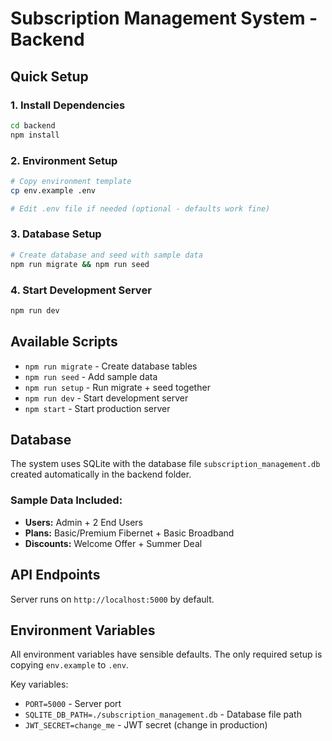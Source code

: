 # Subscription Management System - Backend

## Quick Setup

### 1. Install Dependencies
```bash
cd backend
npm install
```

### 2. Environment Setup
```bash
# Copy environment template
cp env.example .env

# Edit .env file if needed (optional - defaults work fine)
```

### 3. Database Setup
```bash
# Create database and seed with sample data
npm run migrate && npm run seed
```

### 4. Start Development Server
```bash
npm run dev
```

## Available Scripts

- `npm run migrate` - Create database tables
- `npm run seed` - Add sample data
- `npm run setup` - Run migrate + seed together
- `npm run dev` - Start development server
- `npm start` - Start production server

## Database

The system uses SQLite with the database file `subscription_management.db` created automatically in the backend folder.

### Sample Data Included:
- **Users:** Admin + 2 End Users
- **Plans:** Basic/Premium Fibernet + Basic Broadband
- **Discounts:** Welcome Offer + Summer Deal

## API Endpoints

Server runs on `http://localhost:5000` by default.

## Environment Variables

All environment variables have sensible defaults. The only required setup is copying `env.example` to `.env`.

Key variables:
- `PORT=5000` - Server port
- `SQLITE_DB_PATH=./subscription_management.db` - Database file path
- `JWT_SECRET=change_me` - JWT secret (change in production)